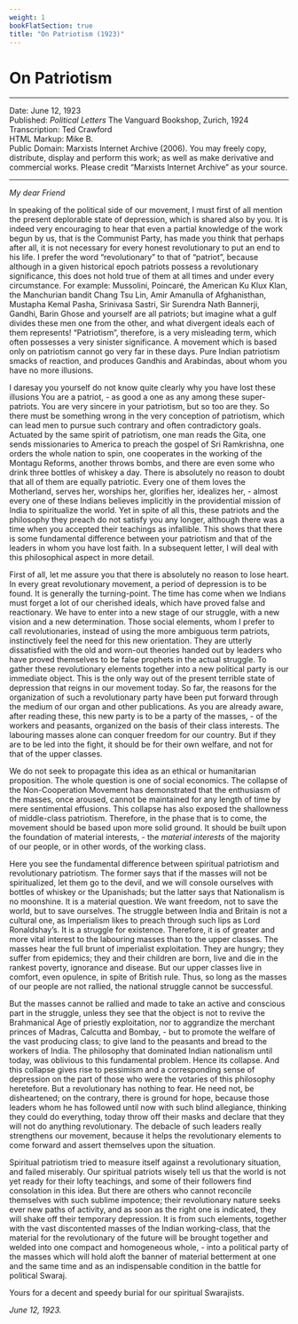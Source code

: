 ```yaml
---
weight: 1
bookFlatSection: true
title: "On Patriotism (1923)"
---
```

On Patriotism
=============

* * *

Date: June 12, 1923  
Published: _Political Letters_ The Vanguard Bookshop, Zurich, 1924  
Transcription: Ted Crawford  
HTML Markup: Mike B.  
Public Domain: Marxists Internet Archive (2006). You may freely copy, distribute, display and perform this work; as well as make derivative and commercial works. Please credit “Marxists Internet Archive” as your source.

* * *

_My dear Friend_

In speaking of the political side of our movement, I must first of all mention the present deplorable state of depression, which is shared also by you. It is indeed very encouraging to hear that even a partial knowledge of the work begun by us, that is the Communist Party, has made you think that perhaps after all, it is not necessary for every honest revolutionary to put an end to his life. I prefer the word “revolutionary” to that of “patriot”, because although in a given historical epoch patriots possess a revolutionary significance, this does not hold true of them at all times and under every circumstance. For example: Mussolini, Poincaré, the American Ku Klux Klan, the Manchurian bandit Chang Tsu Lin, Amir Amanulla of Afghanisthan, Mustapha Kemal Pasha, Srinivasa Sastri, Sir Surendra Nath Bannerji, Gandhi, Barin Ghose and yourself are all patriots; but imagine what a gulf divides these men one from the other, and what divergent ideals each of them represents! “Patriotism”, therefore, is a very misleading term, which often possesses a very sinister significance. A movement which is based only on patriotism cannot go very far in these days. Pure Indian patriotism smacks of reaction, and produces Gandhis and Arabindas, about whom you have no more illusions.

I daresay you yourself do not know quite clearly why you have lost these illusions You are a patriot, - as good a one as any among these super-patriots. You are very sincere in your patriotism, but so too are they. So there must be something wrong in the very conception of patriotism, which can lead men to pursue such contrary and often contradictory goals. Actuated by the same spirit of patriotism, one man reads the Gita, one sends missionaries to America to preach the gospel of Sri Ramkrishna, one orders the whole nation to spin, one cooperates in the working of the Montagu Reforms, another throws bombs, and there are even some who drink three bottles of whiskey a day. There is absolutely no reason to doubt that all of them are equally patriotic. Every one of them loves the Motherland, serves her, worships her, glorifies her, idealizes her, - almost every one of these Indians believes implicitly in the providential mission of India to spiritualize the world. Yet in spite of all this, these patriots and the philosophy they preach do not satisfy you any longer, although there was a time when you accepted their teachings as infallible. This shows that there is some fundamental difference between your patriotism and that of the leaders in whom you have lost faith. In a subsequent letter, I will deal with this philosophical aspect in more detail.

First of all, let me assure you that there is absolutely no reason to lose heart. In every great revolutionary movement, a period of depression is to be found. It is generally the turning-point. The time has come when we Indians must forget a lot of our cherished ideals, which have proved false and reactionary. We have to enter into a new stage of our struggle, with a new vision and a new determination. Those social elements, whom I prefer to call revolutionaries, instead of using the more ambiguous term patriots, instinctively feel the need for this new orientation. They are utterly dissatisfied with the old and worn-out theories handed out by leaders who have proved themselves to be false prophets in the actual struggle. To gather these revolutionary elements together into a new political party is our immediate object. This is the only way out of the present terrible state of depression that reigns in our movement today. So far, the reasons for the organization of such a revolutionary party have been put forward through the medium of our organ and other publications. As you are already aware, after reading these, this new party is to be a party of the masses, - of the workers and peasants, organized on the basis of their class interests. The labouring masses alone can conquer freedom for our country. But if they are to be led into the fight, it should be for their own welfare, and not for that of the upper classes.

We do not seek to propagate this idea as an ethical or humanitarian proposition. The whole question is one of social economics. The collapse of the Non-Cooperation Movement has demonstrated that the enthusiasm of the masses, once aroused, cannot be maintained for any length of time by mere sentimental effusions. This collapse has also exposed the shallowness of middle-class patriotism. Therefore, in the phase that is to come, the movement should be based upon more solid ground. It should be built upon the foundation of material interests, - the _material interests_ of the majority of our people, or in other words, of the working class.

Here you see the fundamental difference between spiritual patriotism and revolutionary patriotism. The former says that if the masses will not be spiritualized, let them go to the devil, and we will console ourselves with bottles of whiskey or the Upanishads; but the latter says that Nationalism is no moonshine. It is a material question. We want freedom, not to save the world, but to save ourselves. The struggle between India and Britain is not a cultural one, as Imperialism likes to preach through such lips as Lord Ronaldshay’s. It is a struggle for existence. Therefore, it is of greater and more vital interest to the labouring masses than to the upper classes. The masses hear the full brunt of imperialist exploitation. They are hungry; they suffer from epidemics; they and their children are born, live and die in the rankest poverty, ignorance and disease. But our upper classes live in comfort, even opulence, in spite of British rule. Thus, so long as the masses of our people are not rallied, the national struggle cannot be successful.

But the masses cannot be rallied and made to take an active and conscious part in the struggle, unless they see that the object is not to revive the Brahmanical Age of priestly exploitation, nor to aggrandize the merchant princes of Madras, Calcutta and Bombay, - but to promote the welfare of the vast producing class; to give land to the peasants and bread to the workers of India. The philosophy that dominated Indian nationalism until today, was oblivious to this fundamental problem. Hence its collapse. And this collapse gives rise to pessimism and a corresponding sense of depression on the part of those who were the votaries of this philosophy heretefore. But a revolutionary has nothing to fear. He need not, be disheartened; on the contrary, there is ground for hope, because those leaders whom he has followed until now with such blind allegiance, thinking they could do everything, today throw off their masks and declare that they will not do anything revolutionary. The debacle of such leaders really strengthens our movement, because it helps the revolutionary elements to come forward and assert themselves upon the situation.

Spiritual patriotism tried to measure itself against a revolutionary situation, and failed miserably. Our spiritual patriots wisely tell us that the world is not yet ready for their lofty teachings, and some of their followers find consolation in this idea. But there are others who cannot reconcile themselves with such sublime impotence; their revolutionary nature seeks ever new paths of activity, and as soon as the right one is indicated, they will shake off their temporary depression. It is from such elements, together with the vast discontented masses of the Indian working-class, that the material for the revolutionary of the future will be brought together and welded into one compact and homogeneous whole, - into a political party of the masses which will hold aloft the banner of material betterment at one and the same time and as an indispensable condition in the battle for political Swaraj.

Yours for a decent and speedy burial for our spiritual Swarajists.

_June 12, 1923._
